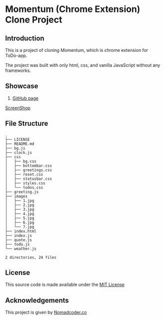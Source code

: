 # Momentum (Chrome Extension) Clone Project
## Introduction  
This is a project of cloning Momentum, which is chrome extension for ToDo-app.

The project was built with only html, css, and vanilla JavaScript without any frameworks.

## Showcase
1) [GitHub page](https://dalpengholic.github.io/ToDo-App/)

[ScreenShop](https://github.com/dalpengholic/ToDo-App/blob/master/Screenshot.png)

## File Structure
```
.
├── LICENSE
├── README.md
├── bg.js
├── clock.js
├── css
│   ├── bg.css
│   ├── bottombar.css
│   ├── greetings.css
│   ├── reset.css
│   ├── statusbar.css
│   ├── styles.css
│   └── todos.css
├── greeting.js
├── images
│   ├── 1.jpg
│   ├── 2.jpg
│   ├── 3.jpg
│   ├── 4.jpg
│   ├── 5.jpg
│   ├── 6.jpg
│   └── 7.jpg
├── index.html
├── index.js
├── quote.js
├── todo.js
└── weather.js

2 directories, 24 files
```
## License
This source code is made available under the [MIT License](https://github.com/dalpengholic/ToDo-App/blob/master/LICENSE)

## Acknowledgements
This project is given by [Nomadcoder.co](https://nomadcoders.co)

